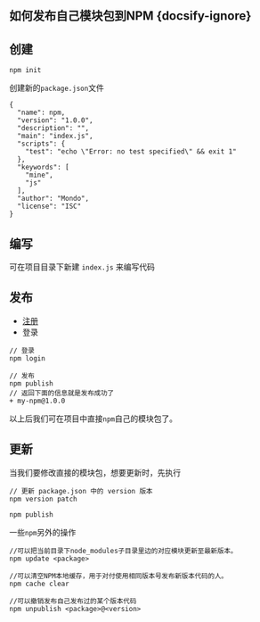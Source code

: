 ## 如何发布自己模块包到NPM {docsify-ignore}

## 创建

```
npm init 
```

创建新的`package.json`文件
```
{
  "name": npm,
  "version": "1.0.0",
  "description": "",
  "main": "index.js",
  "scripts": {
    "test": "echo \"Error: no test specified\" && exit 1"
  },
  "keywords": [
    "mine",
    "js"
  ],
  "author": "Mondo",
  "license": "ISC"
}
```

## 编写

可在项目目录下新建 `index.js` 来编写代码

## 发布

 * [注册](https://www.npmjs.com/)
 * 登录

```
// 登录
npm login

// 发布
npm publish
// 返回下面的信息就是发布成功了 
+ my-npm@1.0.0
```

以上后我们可在项目中直接`npm`自己的模块包了。

## 更新

当我们要修改直接的模块包，想要更新时，先执行

```
// 更新 package.json 中的 version 版本
npm version patch

npm publish

```

一些`npm`另外的操作

```
//可以把当前目录下node_modules子目录里边的对应模块更新至最新版本。
npm update <package>

//可以清空NPM本地缓存，用于对付使用相同版本号发布新版本代码的人。
npm cache clear

//可以撤销发布自己发布过的某个版本代码
npm unpublish <package>@<version>

```

